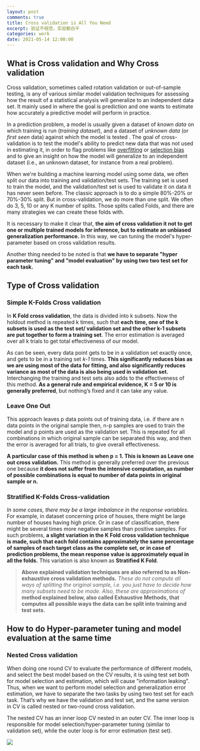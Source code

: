 ```yaml
---
layout: post
comments: true
title: Cross validation is All You Need
excerpt: 验证不规范，实验都白干
categories: work
date: 2021-05-14 12:00:00
---
```


## What is Cross validation and Why Cross validation

  Cross validation, sometimes called rotation validation or out-of-sample testing, is any of various similar model validation techniques for assessing how the result of a statistical analysis will generalize to an independent data set. It mainly used in where the goal is prediction and one wants to estimate how accurately a predictive model will perform in practice. 

  In a prediction problem, a model is usually given a dataset of *known data* on which training is run (*training dataset*), and a dataset of *unknown data* (or *first seen* data) against which the model is tested . The goal of cross-validation is to test the model's ability to predict new data that was not used in estimating it, in order to flag problems like [overfitting](https://en.wikipedia.org/wiki/Overfitting) or [selection bias](https://en.wikipedia.org/wiki/Selection_bias) and to give an insight on how the model will generalize to an independent dataset (i.e., an unknown dataset, for instance from a real problem).

  When we're building a machine learning model using some data, we often split our data into training and validation/test sets. The training set is used to train the model, and the validation/test set is used to validate it on data it has never seen before. The classic approach is to do a simple 80%-20% or 70%-30% split. But in cross-validation, we do more than one split. We often do 3, 5, 10 or any K number of splits. Those splits called Folds, and there are many strategies we can create these folds with.

  It is necessary to make it clear that, **the aim of cross validation it not to get one or multiple trained models for inference, but to estimate an unbiased generalization performance.** In this way, we can tuning the model's hyper-parameter based on cross validation results.

 Another thing needed to be noted is that **we have to separate "hyper parameter tuning" and "model evaluation" by using two two test set for each task.**

## Type of Cross validation

### Simple K-Folds Cross validation

In **K Fold cross validation**, the data is divided into k subsets. Now the holdout method is repeated k times, such that **each time, one of the k subsets is used as the test set/ validation set and the other k-1 subsets are put together to form a training set**. The error estimation is averaged over all k trials to get total effectiveness of our model. 

 As can be seen, every data point gets to be in a validation set exactly once, and gets to be in a training set *k-1* times. **This significantly reduces bias as we are using most of the data for fitting, and also significantly reduces variance as most of the data is also being used in validation set.** Interchanging the training and test sets also adds to the effectiveness of this method. **As a general rule and empirical evidence, K = 5 or 10 is generally preferred**, but nothing’s fixed and it can take any value.

### Leave One Out

This approach leaves p data points out of training data, i.e. if there are n data points in the original sample then, n-p samples are used to train the model and p points are used as the validation set. This is repeated for all combinations in which original sample can be separated this way, and then the error is averaged for all trials, to give overall effectiveness.

**A particular case of this method is when p = 1. This is known as Leave one out cross validation.** This method is generally preferred over the previous one because **it does not suffer from the intensive computation, as number of possible combinations is equal to number of data points in original sample or n.**

### Stratified K-Folds Cross-validation

*In some cases, there may be a large imbalance in the response variables*. For example, in dataset concerning price of houses, there might be large number of houses having high price. Or in case of classification, there might be several times more negative samples than positive samples. For such problems, **a slight variation in the K Fold cross validation technique is made, such that each fold contains approximately the same percentage of samples of each target class as the complete set, or in case of prediction problems, the mean response value is approximately equal in all the folds.** This variation is also known as **Stratified K Fold**.

> **Above explained validation techniques are also referred to as Non-exhaustive cross validation methods.** *These do not compute all ways of splitting the original sample, i.e. you just have to decide how many subsets need to be made. Also, these are approximations of* **method explained below, also called Exhaustive Methods, that computes all possible ways the data can be split into training and test sets.**

## How to do Hyper-parameter tuning and model evaluation at the same time

### Nested Cross validation

When doing one round CV to evaluate the performance of different models, and select the best model based on the CV results, it is using test set both for model selection and estimation, which will cause "information leaking". Thus, when we want to perform model selection and generalization error estimation, we have to separate the two tasks by using two test set for each task. That’s why we have the validation and test set, and the same version in CV is called nested or two-round cross validation.

The nested CV has an inner loop CV nested in an outer CV. The inner loop is responsible for model selection/hyper-parameter tuning (similar to validation set), while the outer loop is for error estimation (test set).

<div class="imgcap">
<img src="/assets/2021-05-14-nested-croos-validation.png">
<div class="thecap"></div>
</div>